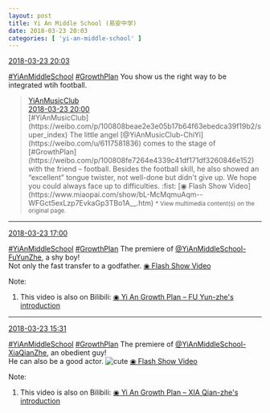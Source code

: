 ```yaml
---
layout: post
title: Yi An Middle School (易安中学)
date: 2018-03-23 20:03
categories: [ 'yi-an-middle-school' ]
---
```


<div class="weibo-info">
  <a href="https://weibo.com/6074218720/G8JKZu89c">2018-03-23 20:03</a>
</div>

[#YiAnMiddleSchool](https://weibo.com/p/100808e5c67e0668537d4caddefd946dcff208/super_index) [#GrowthPlan](https://weibo.com/p/100808fe7264e4339c41df171df3260846e152) You show us the right way to be integrated wtih football.

<!-- more -->

> <div class="weibo-post-name">
>   <a href="https://weibo.com/u/6094546964">YiAnMusicClub</a>
> </div>
> <div class="weibo-info">
>   <a href="https://weibo.com/6094546964/G8JJDzOfY">2018-03-23 20:00</a>
> </div>
> [#YiAnMusicClub](https://weibo.com/p/100808beae2e3e05b17b64f63ebedca39f19b2/super_index) The little angel [@YiAnMusicClub-ChiYi](https://weibo.com/u/6117581836) comes to the stage of [#GrowthPlan](https://weibo.com/p/100808fe7264e4339c41df171df3260846e152) with the friend – football. Besides the football skill, he also showed an “excellent” tongue twister, not well-done but didn't give up. We hope you could always face up to difficulties. :fist: [◉ Flash Show Video](https://www.miaopai.com/show/bL-McMqmuAqm--WFGct5exLzp7EvkaGp3TBo1A__.htm)  
> <small>* View multimedia content(s) on the original page.</small>

---

<div class="weibo-info">
  <a href="https://weibo.com/6074218720/G8IyzEAHC">2018-03-23 17:00</a>
</div>

[#YiAnMiddleSchool](https://weibo.com/p/100808e5c67e0668537d4caddefd946dcff208/super_index) [#GrowthPlan](https://weibo.com/p/100808fe7264e4339c41df171df3260846e152) The premiere of [@YiAnMiddleSchool-FuYunZhe](https://weibo.com/u/6505655408), a shy boy!  
Not only the fast transfer to a godfather. [◉ Flash Show Video](https://www.miaopai.com/show/Ikd9Q8K3MYsQ9SWArH1xHiNUGZ0iQvHOvQPQsw__.htm)

Note:
1. This video is also on Bilibili: [◉ Yi An Growth Plan – FU Yun-zhe's introduction](https://www.bilibili.com/video/av21118269)

---

<div class="weibo-info">
  <a href="https://weibo.com/6074218720/G8HYypB8D">2018-03-23 15:31</a>
</div>

[#YiAnMiddleSchool](https://weibo.com/p/100808e5c67e0668537d4caddefd946dcff208/super_index) [#GrowthPlan](https://weibo.com/p/100808fe7264e4339c41df171df3260846e152) The premiere of [@YiAnMiddleSchool-XiaQianZhe](https://weibo.com/u/6505420082), an obedient guy!  
He can also be a good actor. ![cute](https://img.t.sinajs.cn/t4/appstyle/expression/ext/normal/14/tza_org.gif) [◉ Flash Show Video](https://weibo.com/tv/v/G8HYypB8D)

Note:
1. This video is also on Bilibili: [◉ Yi An Growth Plan – XIA Qian-zhe's introduction](https://www.bilibili.com/video/av21118199)
